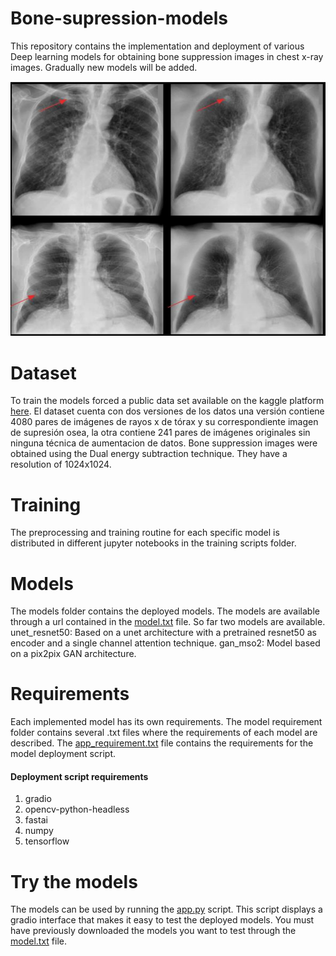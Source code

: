 # Bone-supression-models
This repository contains the implementation and deployment of various Deep learning models for obtaining bone suppression images in chest x-ray images. Gradually new models will be added.


![Bonse supression imgae](bsi.PNG)

# Dataset
To train the models forced a public data set available on the kaggle platform [here](https://www.kaggle.com/datasets/hmchuong/xray-bone-shadow-supression). El dataset cuenta con dos versiones de los datos una versión contiene 4080 pares de imágenes de rayos x de tórax y su correspondiente  imagen de supresión osea,  la otra contiene  241 pares de imágenes originales sin ninguna técnica de aumentacion de datos.
Bone suppression images were obtained using the Dual energy subtraction technique. They have a resolution of 1024x1024.

# Training
The preprocessing and training routine for each specific model is distributed in different jupyter notebooks in the training scripts folder.

# Models
The models folder contains the deployed models. The models are available through a url contained in the [model.txt](models/models.txt) file. So far two models are available.
unet_resnet50: Based on a unet architecture with a pretrained resnet50 as encoder and a single channel attention technique.
gan_mso2: Model based on a pix2pix GAN architecture.

# Requirements
Each implemented model has its own requirements. The model requirement folder contains several .txt files where the requirements of each model are described. The [app_requirement.txt](app_requirements.txt.txt) file contains the requirements for the model deployment script.
#### Deployment script requirements
1. gradio
2. opencv-python-headless
3. fastai
4. numpy
5. tensorflow

# Try the models
The models can be used by running the [app.py](app.py) script. This script displays a gradio interface that makes it easy to test the deployed models. You must have previously downloaded the models you want to test through the [model.txt](models/models.txt) file.
